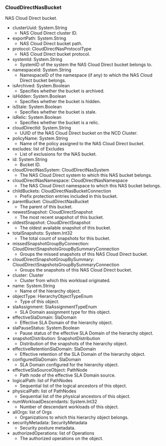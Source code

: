 ### CloudDirectNasBucket
NAS Cloud Direct bucket.

- clusterUuid: System.String
  - NAS Cloud Direct cluster ID.
- exportPath: System.String
  - NAS Cloud Direct bucket path.
- protocol: CloudDirectNasProtocolType
  - NAS Cloud Direct bucket protocol.
- systemId: System.String
  - SystemID of the system the NAS Cloud Direct bucket belongs to.
- namespaceId: System.String
  - NamespaceID of the namespace (if any) to which the NAS Cloud Direct bucket belongs.
- isArchived: System.Boolean
  - Specifies whether the bucket is archived.
- isHidden: System.Boolean
  - Specifies whether the bucket is hidden.
- isStale: System.Boolean
  - Specifies whether the bucket is stale.
- isRelic: System.Boolean
  - Specifies whether the bucket is a relic.
- cloudDirectId: System.String
  - UUID of the NAS Cloud Direct bucket on the NCD Cluster.
- policyName: System.String
  - Name of the policy assigned to the NAS Cloud Direct bucket.
- excludes: list of Excludes
  - List of exclusions for the NAS bucket.
- id: System.String
  - Bucket ID.
- cloudDirectNasSystem: CloudDirectNasSystem
  - The NAS Cloud Direct system to which this NAS bucket belongs.
- cloudDirectNasNamespace: CloudDirectNasNamespace
  - The NAS Cloud Direct namespace to which this NAS bucket belongs.
- childBuckets: CloudDirectNasBucketConnection
  - Prefix protection entries included in this bucket.
- parentBucket: CloudDirectNasBucket
  - The parent of this bucket.
- newestSnapshot: CloudDirectSnapshot
  - The most recent snapshot of this bucket.
- oldestSnapshot: CloudDirectSnapshot
  - The oldest available snapshot of this bucket.
- totalSnapshots: System.Int32
  - The total count of snapshots for this bucket.
- missedSnapshotGroupByConnection: CloudDirectSnapshotsGroupBySummaryConnection
  - Groups the missed snapshots of this NAS Cloud Direct bucket.
- cloudDirectSnapshotGroupBySummary: CloudDirectSnapshotsGroupBySummaryConnection
  - Groups the snapshots of this NAS Cloud Direct bucket.
- cluster: Cluster
  - Cluster from which this workload originated.
- name: System.String
  - Name of the hierarchy object.
- objectType: HierarchyObjectTypeEnum
  - Type of this object.
- slaAssignment: SlaAssignmentTypeEnum
  - SLA Domain assignment type for this object.
- effectiveSlaDomain: SlaDomain
  - Effective SLA Domain of the hierarchy object.
- slaPauseStatus: System.Boolean
  - Pause status of the effective SLA Domain of the hierarchy object.
- snapshotDistribution: SnapshotDistribution
  - Distribution of the snapshots of the hierarchy object.
- effectiveRetentionSlaDomain: SlaDomain
  - Effective retention of the SLA Domain of the hierarchy object.
- configuredSlaDomain: SlaDomain
  - SLA Domain configured for the hierarchy object.
- effectiveSlaSourceObject: PathNode
  - Path node of the effective SLA Domain source.
- logicalPath: list of PathNodes
  - Sequential list of the logical ancestors of this object.
- physicalPath: list of PathNodes
  - Sequential list of the physical ancestors of this object.
- numWorkloadDescendants: System.Int32
  - Number of descendant workloads of this object.
- allOrgs: list of Orgs
  - Organizations to which this hierarchy object belongs.
- securityMetadata: SecurityMetadata
  - Security posture metadata.
- authorizedOperations: list of Operations
  - The authorized operations on the object.
